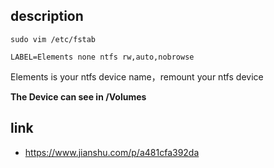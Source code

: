 ## description

```
sudo vim /etc/fstab
```

```
LABEL=Elements none ntfs rw,auto,nobrowse
```

Elements is your ntfs device name，remount your ntfs device



**The Device can see in /Volumes**

## link

- https://www.jianshu.com/p/a481cfa392da

